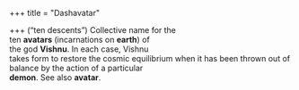 +++
title = "Dashavatar"

+++
(“ten descents”) Collective name for the  
ten **avatars** (incarnations on **earth**) of  
the god **Vishnu**. In each case, Vishnu  
takes form to restore the cosmic equilibrium when it has been thrown out of  
balance by the action of a particular  
**demon**. See also **avatar**.